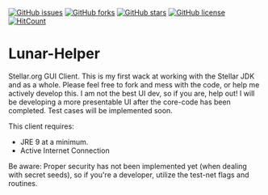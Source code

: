 [![GitHub issues](https://img.shields.io/github/issues/Triippz/Lunar-Helper.svg)](https://github.com/Triippz/Lunar-Helper/issues)
[![GitHub forks](https://img.shields.io/github/forks/Triippz/Lunar-Helper.svg)](https://github.com/Triippz/Lunar-Helper/network)
[![GitHub stars](https://img.shields.io/github/stars/Triippz/Lunar-Helper.svg)](https://github.com/Triippz/Lunar-Helper/stargazers)
[![GitHub license](https://img.shields.io/github/license/Triippz/Lunar-Helper.svg)](https://github.com/Triippz/Lunar-Helper/blob/master)
[![HitCount](http://hits.dwyl.io/triippz/Lunar-Helper.svg)](http://hits.dwyl.io/triippz/Lunar-Helper)



# Lunar-Helper
Stellar.org GUI Client.
This is my first wack at working with the Stellar JDK and as a whole.
Please feel free to fork and mess with the code, or help me actively develop this.
I am not the best UI dev, so if you are, help out! I will be developing a more presentable UI after the core-code has been completed.
Test cases will be implemented soon.

This client requires:
- JRE 9 at a minimum.
- Active Internet Connection

Be aware: Proper security has not been implemented yet (when dealing with secret seeds), so if you're a developer, utilize the test-net flags and routines.


